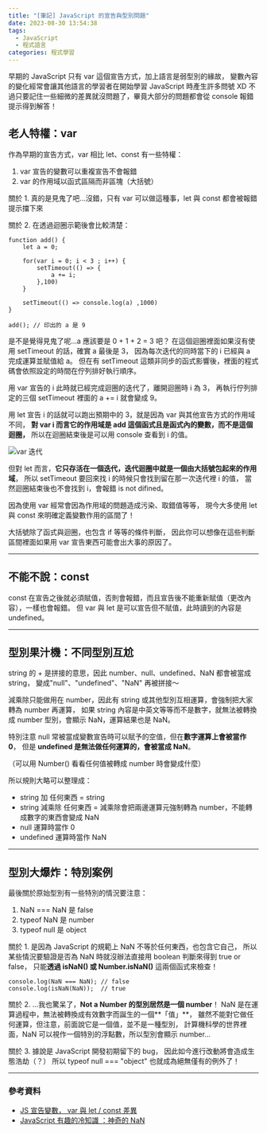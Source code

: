 ```yaml
---
title: "[筆記] JavaScript 的宣告與型別問題"
date: 2023-08-30 13:54:38
tags:
  - JavaScript
  - 程式語言
categories: 程式學習
---
```


早期的 JavaScript 只有 var 這個宣告方式，加上語言是弱型別的緣故，
變數內容的變化經常會讓其他語言的學習者在開始學習 JavaScript 時產生許多問號 XD
不過只要記住一些細微的差異就沒問題了，畢竟大部分的問題都會從 console 報錯提示得到解答！

<!-- more -->

## 老人特權：var

作為早期的宣告方式，var 相比 let、const 有一些特權：

1. var 宣告的變數可以重複宣告不會報錯
2. var 的作用域以函式區隔而非區塊（大括號）

關於 1. 真的是見鬼了吧...沒錯，只有 var 可以做這種事，let 與 const 都會被報錯提示擋下來

關於 2. 在透過迴圈示範後會比較清楚：

```JS
function add() {
    let a = 0;

    for(var i = 0; i < 3 ; i++) {
        setTimeout(() => {
            a += i;
        },100)
    }

    setTimeout(() => console.log(a) ,1000)
}

add(); // 印出的 a 是 9
```

是不是覺得見鬼了呢...a 應該要是 0 + 1 + 2 = 3 吧？
在這個迴圈裡面如果沒有使用 setTimeout 的話，確實 a 最後是 3，
因為每次迭代的同時當下的 i 已經與 a 完成運算並賦值給 a。
但在有 setTimeout 這類非同步的函式影響後，裡面的程式碼會依照設定的時間在佇列排好執行順序。

用 var 宣告的 i 此時就已經完成迴圈的迭代了，離開迴圈時 i 為 3，
再執行佇列排定的三個 setTimeout 裡面的 a += i 就會變成 9。

用 let 宣告 i 的話就可以跑出預期中的 3，就是因為 var 與其他宣告方式的作用域不同，
**對 var i 而言它的作用域是 add 這個函式且是函式內的變數，而不是這個迴圈，**
所以在迴圈結束後是可以用 console 查看到 i 的值。

![var 迭代](https://drive.google.com/uc?export=view&id=1Tu1BBCpXOFDepha81CThqcx7IkPL6icH)

但對 let 而言，**它只存活在一個迭代，迭代迴圈中就是一個由大括號包起來的作用域**，
所以 setTimeout 要回來找 i 的時候只會找到留在那一次迭代裡 i 的值，
當然迴圈結束後也不會找到 i，會報錯 is not difined。

因為使用 var 經常會因為作用域的問題造成污染、取錯值等等，
現今大多使用 let 與 const 來明確定義變數作用的區間了！

大括號除了函式與迴圈，也包含 if 等等的條件判斷，
因此你可以想像在這些判斷區間裡面如果用 var 宣告東西可能會出大事的原因了。

---

## 不能不說：const

const 在宣告之後就必須賦值，否則會報錯，而且宣告後不能重新賦值（更改內容），一樣也會報錯。
但 var 與 let 是可以宣告但不賦值，此時讀到的內容是 undefined。

---

## 型別果汁機：不同型別互尬

string 的 + 是拼接的意思，因此 number、null、undefined、NaN 都會被當成 string，
變成"null"、"undefined"、"NaN" 再被拼接～

減乘除只能做用在 number，因此有 string 或其他型別互相運算，會強制把大家轉為 number 再運算，
如果 string 內容是中英文等等而不是數字，就無法被轉換成 number 型別，會顯示 NaN，運算結果也是 NaN。

特別注意 null 常被當成變數宣告時可以賦予的空值，但在**數字運算上會被當作 0**，
但是 **undefined 是無法做任何運算的，會被當成 NaN**。

（可以用 Number() 看看任何值被轉成 number 時會變成什麼）

所以規則大略可以整理成：

- string 加 任何東西 = string
- string 減乘除 任何東西 = 減乘除會把兩邊運算元強制轉為 number，不能轉成數字的東西會變成 NaN
- null 運算時當作 0
- undefined 運算時當作 NaN

---

## 型別大爆炸：特別案例

最後關於原始型別有一些特別的情況要注意：

1. NaN === NaN 是 false
2. typeof NaN 是 number
3. typeof null 是 object

關於 1. 是因為 JavaScript 的規範上 NaN 不等於任何東西，也包含它自己，
所以某些情況要驗證是否為 NaN 時就沒辦法直接用 boolean 判斷來得到 true or false，
只能**透過 isNaN() 或 Number.isNaN()** 這兩個函式來檢查！

```JS
console.log(NaN === NaN); // false
console.log(isNaN(NaN));  // true
```

關於 2. ...我也驚呆了，**Not a Number 的型別居然是一個 number**！
NaN 是在運算過程中，無法被轉換成有效數字而誕生的一個**「值」**，
雖然不能對它做任何運算，但注意，前面說它是一個值，並不是一種型別，
計算機科學的世界裡面，NaN 可以視作一個特別的浮點數，所以型別會顯示 number...

關於 3. 據說是 JavaScript 開發初期留下的 bug，
因此如今進行改動將會造成生態浩劫（？）
所以 typeof null === "object" 也就成為絕無僅有的例外了！

---

### 參考資料

- [JS 宣告變數， var 與 let / const 差異
  ](https://www.programfarmer.com/articles/2020/javascript-var-let-const-for-loop)
- [JavaScript 有趣的冷知識 ：神奇的 NaN](https://medium.com/andy-blog/javascript-%E6%9C%89%E8%B6%A3%E7%9A%84%E5%86%B7%E7%9F%A5%E8%AD%98-%E4%B8%80-%E7%A5%9E%E5%A5%87%E7%9A%84-nan-eefe0fc5510f)
